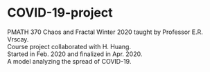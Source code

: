 # COVID-19-project
PMATH 370 Chaos and Fractal Winter 2020 taught by Professor E.R. Vrscay.                                                                            
Course project collaborated with H. Huang.</br>
Started in Feb. 2020 and finalized in Apr. 2020.</br>
A model analyzing the spread of COVID-19.           </br>                                                                                             

